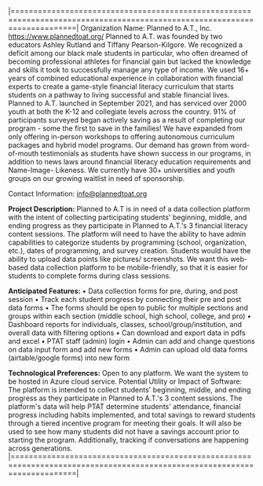 |==========================================================================================================================|
Organization Name: Planned to A.T., Inc.
https://www.plannedtoat.org/
Planned to A.T. was founded by two educators Ashley Rutland and Tiffany Pearson-Kilgore. We recognized a deficit
among our black male students in particular, who often dreamed of becoming professional athletes for financial gain
but lacked the knowledge and skills it took to successfully manage any type of income. We used 16+ years of
combined educational experience in collaboration with financial experts to create a game-style financial literacy
curriculum that starts students on a pathway to living successful and stable financial lives. Planned to A.T. launched
in September 2021, and has serviced over 2000 youth at both the K-12 and collegiate levels across the country. 91%
of participants surveyed began actively saving as a result of completing our program - some the first to save in the
families! We have expanded from only offering in-person workshops to offering autonomous curriculum packages
and hybrid model programs. Our demand has grown from word-of-mouth testimonials as students have shown
success in our programs, in addition to news laws around financial literacy education requirements and Name-Image-
Likeness. We currently have 30+ universities and youth groups on our growing waitlist in need of sponsorship.

Contact Information: info@plannedtoat.org

**Project Description:**
Planned to A.T is in need of a data collection platform with the intent of collecting participating students' beginning,
middle, and ending progress as they participate in Planned to A.T.'s 3 financial literacy content sessions. The platform
will need to have the ability to have admin capabilities to categorize students by programming (school, organization,
etc.), dates of programming, and survey creation. Students would have the ability to upload data points like pictures/
screenshots. We want this web-based data collection platform to be mobile-friendly, so that it is easier for students
to complete forms during class sessions.

**Anticipated Features:**
• Data collection forms for pre, during, and post session
• Track each student progress by connecting their pre and post data forms
• The forms should be open to public for multiple sections and groups within each section (middle school, high
school, college, and pro)
• Dashboard reports for individuals, classes, school/group/institution, and overall data with filtering options
• Can download and export data in pdfs and excel
• PTAT staff (admin) login
• Admin can add and change questions on data input form and add new forms
• Admin can upload old data forms (airtable/google forms) into new form

**Technological Preferences:**
Open to any platform. We want the system to be hosted in Azure cloud service.
Potential Utility or Impact of Software:
The platform is intended to collect students' beginning, middle, and ending progress as they participate in Planned to
A.T.'s 3 content sessions. The platform's data will help PTAT determine students' attendance, financial progress
including habits implemented, and total savings to reward students through a tiered incentive program for meeting
their goals. It will also be used to see how many students did not have a savings account prior to starting the program.
Additionally, tracking if conversations are happening across generations.
|==========================================================================================================================|
